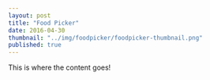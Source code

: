 ```yaml
---
layout: post
title: "Food Picker"
date: 2016-04-30
thumbnail: "../img/foodpicker/foodpicker-thumbnail.png"
published: true
---
```


This is where the content goes!
